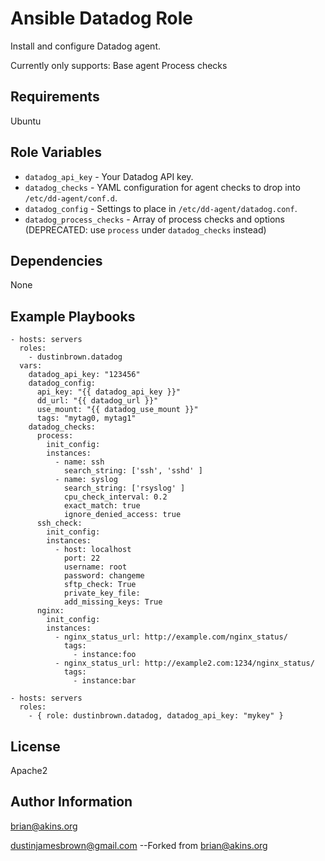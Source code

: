 Ansible Datadog Role
========

Install and configure Datadog agent.

Currently only supports:
Base agent
Process checks

Requirements
------------

Ubuntu

Role Variables
--------------

- `datadog_api_key` - Your Datadog API key.
- `datadog_checks` - YAML configuration for agent checks to drop into `/etc/dd-agent/conf.d`.
- `datadog_config` - Settings to place in `/etc/dd-agent/datadog.conf`.
- `datadog_process_checks` - Array of process checks and options (DEPRECATED: use `process` under
`datadog_checks` instead)

Dependencies
------------
None

Example Playbooks
-------------------------
```
- hosts: servers
  roles:
    - dustinbrown.datadog
  vars:
    datadog_api_key: "123456"
    datadog_config:
      api_key: "{{ datadog_api_key }}"
      dd_url: "{{ datadog_url }}"
      use_mount: "{{ datadog_use_mount }}"
      tags: "mytag0, mytag1"
    datadog_checks:
      process:
        init_config:
        instances:
          - name: ssh
            search_string: ['ssh', 'sshd' ]
          - name: syslog
            search_string: ['rsyslog' ]
            cpu_check_interval: 0.2
            exact_match: true
            ignore_denied_access: true
      ssh_check:
        init_config:
        instances:
          - host: localhost
            port: 22
            username: root
            password: changeme
            sftp_check: True
            private_key_file:
            add_missing_keys: True
      nginx:
        init_config:
        instances:
          - nginx_status_url: http://example.com/nginx_status/
            tags:
              - instance:foo
          - nginx_status_url: http://example2.com:1234/nginx_status/
            tags:
              - instance:bar
```

```
- hosts: servers
  roles:
    - { role: dustinbrown.datadog, datadog_api_key: "mykey" }
```

License
-------

Apache2

Author Information
------------------

brian@akins.org

dustinjamesbrown@gmail.com --Forked from brian@akins.org
